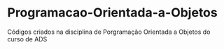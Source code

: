 # Programacao-Orientada-a-Objetos
Códigos criados na disciplina de Porgramação Orientada a Objetos do curso de ADS 
